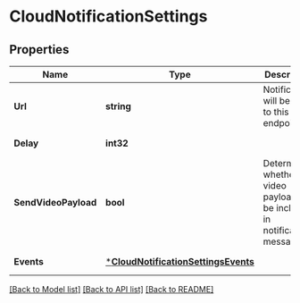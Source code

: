 # CloudNotificationSettings

## Properties
Name | Type | Description | Notes
------------ | ------------- | ------------- | -------------
**Url** | **string** | Notifications will be sent to this endpoint. | [default to null]
**Delay** | **int32** |  | [default to null]
**SendVideoPayload** | **bool** | Determines whether a video payload will be included in notification messages. | [default to null]
**Events** | [***CloudNotificationSettingsEvents**](CloudNotificationSettings_events.md) |  | [default to null]

[[Back to Model list]](../README.md#documentation-for-models) [[Back to API list]](../README.md#documentation-for-api-endpoints) [[Back to README]](../README.md)


